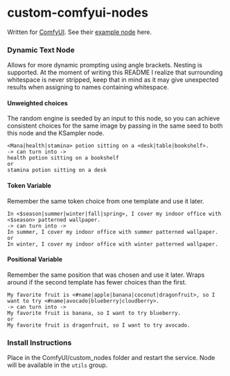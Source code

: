 # custom-comfyui-nodes

Written for [ComfyUI](https://github.com/comfyanonymous/ComfyUI). See their [example node](https://github.com/comfyanonymous/ComfyUI/blob/master/custom_nodes/example_node.py.example) here. 



### Dynamic Text Node
Allows for more dynamic prompting using angle brackets. Nesting is supported. At the moment of writing this README I realize that surrounding whitespace is never stripped, keep that in mind as it may give unexpected results when assigning to names containing whitespace.

#### Unweighted choices
The random engine is seeded by an input to this node, so you can achieve consistent choices for the same image by passing in the same seed to both this node and the KSampler node.
```
<Mana|health|stamina> potion sitting on a <desk|table|bookshelf>.
-> can turn into ->
health potion sitting on a bookshelf
or
stamina potion sitting on a desk
```

#### Token Variable
Remember the same token choice from one template and use it later.
```
In <$season|summer|winter|fall|spring>, I cover my indoor office with <$season> patterned wallpaper.
-> can turn into ->
In summer, I cover my indoor office with summer patterned wallpaper.
or
In winter, I cover my indoor office with winter patterned wallpaper.
```

#### Positional Variable
Remember the same position that was chosen and use it later. Wraps around if the second template has fewer choices than the first.
```
My favorite fruit is <#name|apple|banana|coconut|dragonfruit>, so I want to try <#name|avocado|blueberry|cloudberry>.
-> can turn into ->
My favorite fruit is banana, so I want to try blueberry.
or
My favorite fruit is dragonfruit, so I want to try avocado.

```

### Install Instructions
Place in the ComfyUI/custom_nodes folder and restart the service. Node will be available in the `utils` group.
